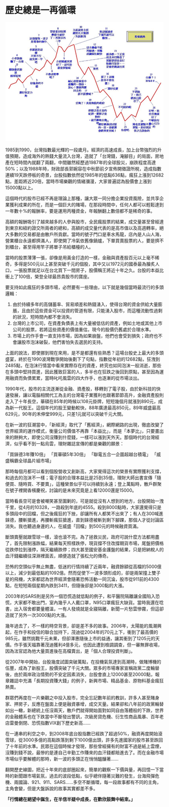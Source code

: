 # 歷史總是一再循環

![&#x73FE;&#x5728;&#x662F;2019&#x5E74;&#x5E95;&#xFF0C;&#x6211;&#x8A8D;&#x70BA;&#x6211;&#x5011;&#x5728;5-10&#x4E4B;&#x9593;](../.gitbook/assets/3868365_098c9808080512408786eb300eefced5.jpg)

1985到1990，台灣指數最光輝的一段歲月。經濟的高速成長，加上台幣強烈的升值預期，造成海外的熱錢大量流入台灣，造就了「台灣錢，淹腳目」的局面，房地產在短時間內就翻了兩翻，中間雖然經歷過1987年的全球股災，崩跌程度高達50%；以及1988年時，財政部長郭婉容在中秋節前夕宣佈開徵證所稅，造成指數連續19天跌停板的奇景，台股指數依然從1985年的低點636點，瘋狂上漲到12682點，差距將近20倍，當時市場樂觀的情緒瀰漫，大家普遍認為股價會上漲到15000點以上。

這個時代的股市已經不再是理論上那種，讓大眾一同分擔企業投資風險，並共享企業獲利成果的所在，而是一個巨大的賭場，在那段時間中，任何人都可以輕鬆達到一年數十%的報酬率，要是運用丙種資金，年報酬翻上數倍都不是稀奇的事。

高額的報酬吸引了越來越多的人參與股市，全民瘋股票的結果，成交量甚至曾經達到東京和紐約證交所兩者的總和，高額的成交量代表的是高市值以及高週轉率，絕大多數的交易都是由散戶所貢獻。當時的號子門口是車水馬龍，店內是人山人海，營業櫃台永遠都擠滿人，即使開了冷氣依舊像鍋爐，下單買賣股票的人，要是擠不到櫃台，甚至得用竿子將單子吊給櫃檯的人。

當時的股票薄薄一張，卻像是用黃金打造的一樣，金融與資產股百元以上毫不稀奇，多得是500元以上甚至突破千元的個股，其中又以1972元的國泰最為膾炙人口，一張股票就足以在台北買下一間房子，股價稱王將近十年之久。台股的本益比衝上了100倍，榮登全球最昂貴股市的寶座。

要支持如此瘋狂的多頭市場，必然要有一些理由，以下就是幾個當時最流行的多頭邏輯：

1. 由於持續多年的高儲蓄率、貿易順差和熱錢湧入，使得台灣的資金供給大量膨脹，且由於這些資金可以投資的管道有限，只能湧入股市，而這種流動性過剩的狀況，短時間內都不會消失。
2. 台灣的上市公司，在資產負債表上有大量被低估的資產，例如土地或其他上市公司的股票，若將這些資產的價值重估，現今的股價仍舊處於合理水準。
3. 市場上的作手會一直支持市場，因為如果崩盤，他們也會受到損失；政府也不會讓股市泡沫破裂，他們害怕失去選民的支持。

上面的說法，即使挪到現在來用，是不是都還有些熟悉？這場台股史上最大的多頭盛宴，終於在1990波灣戰爭開始後劃下了句點，指數從年初的12682點，狂洩到2485點，在泡沫行情當中看來實際存在的資產，終究也如同泡沫一般消逝，那些在多頭中堅持買進，因此獲致巨富的人，多半也在狂跌之後回到原點，甚至因為運用融資而負債累累，當時叱吒風雲的四大作手，也逐漸的從市場淡出。

1990年代，股市的主流逐漸從金融、資產股，移轉到了電子股，由於新科技的快速發展，讓以電腦相關代工為主的台灣電子業獲利也跟著節節高升，金融資產股則走入了十年長空，華碩在85年的時候以108元掛牌，短短幾個月就漲到890元，成為新一代股王。這個年代的股王變動較快，88年廣達最高850元，89年威盛最高629元，90年的禾伸堂999元，只差1元就可以突破千元大關。

在新一波的狂潮當中，「新經濟」取代了「舊經濟」，網際網路的出現，徹底改變了世界經濟的運作模式，衡量公司價值不再靠「本益比」，而是「本夢比」，只要畫出來的餅夠大，即使公司沒賺到什麼錢，一樣可以漲到天外天。那個時代的台灣經濟，似乎看不到一點烏雲，理財雜誌宣傳的都是樂觀的願景：

「買錸德3年賺10倍」 「買華碩5年30倍」 「聯電五合一企圖超越台積電」 「威盛稱霸全球晶片組市場」

那時每個月都可以看到個股營收又創新高，大家覺得這次的榮景有實際獲利支撐，和過去的泡沫不一樣；電子股的合理本益比是25到35倍，理財大師出書宣傳「隨便買、隨時買、不要賣」，這種榮景似乎可以持續到永遠；登上萬點時，散戶群聚在號子裡開香檳慶祝，討論的是未來究竟是上看12000還是15000。

當時看長空可是會被嘲笑甚至圍剿的，可是就從沒有人想到的地方，台股開始一洩千里，從4月的10328，一路殺到年底的4555。殺到8000點時，大家還覺得只是多頭段中的回檔，但之後瘋狂的下挫，卻讓所有人都笑不出來了；有人在300喊進錸德，腰斬搶進，再腰斬瘋狂搶進，直到錸德被斬到剩下腳踝，那個人才從討論區消失。我也聽過身邊的人，在威盛「回檔」到500元的時候融資買滿。

斷頭賣壓就跟雪球一樣，滾也滾不完。為了拯救災民，政府可說什麼方法都用盡了，首先限制漲跌幅，結果每天照樣跌停，現貨撐不住改撐期貨市場，尾盤把價格從跌停拉到漲停，隔天繼續跌停；四大甚至國安基金護盤的結果，只是把納稅人的血汗錢繼續往深淵裡面丟，順便造就了張松允的傳奇。

恐怖的空頭似乎無止無盡，低迷的行情持續了近兩年，融資餘額從高檔的5000億以上，減少到最低點的1092億。然而促使下一波多頭形成的，卻是兩架撞上雙子星的飛機，大家都認為世界經濟會隨著恐怖活動一同沉淪，股市從911前的4300點，在短短兩個星期內跌到3411，但隨後卻是3000點的大漲。

2003年的SARS則是另外一個恐慌造就低點的例子，和平醫院隔離讓全國陷入恐慌，大家都不敢出門，室內幾乎人人戴口罩，N95口罩瘋狂大缺貨。當時我還在唸書，出入宿舍都要量體溫，一有人發燒就是全寢隔離，新聞一片愁雲慘霧，但這卻造就了另外一次3000點的大漲。

幾年過去了，不一樣的時空背景，卻是差不多的故事。2006年，太陽能的風潮興起，在作手和投信的聯合加持下，茂迪從2004年的70元上下，衝到了最高價的985元，雖然挑戰千元未果，但卻澤惠隨後上市的益通，讓其衝到了1205元的天價。作手張天福靠著茂迪獲利4億多元，也因此遭到檢調調查，但一審無罪收場，因為法官認為他大量買進後在高檔賣出，是「個人合理投資判斷」。

從2007年中開始，台股幾度試圖突破萬點，在投機氣氛達到高潮時，做賭博機的伍豐，成為了新股王，股價突破了千元大關。眾多的市場專家宣稱政黨二度輪替後，由於兩岸政治情勢的不安定因素消失，台股會直上12000甚至20000點，報章雜誌中充滿「長期投資賺大錢」的例子，新興市場、精品基金、原物料基金瘋狂熱賣。

群眾們再度在一片樂觀之中投入股市，完全忘記數年前的教訓，許多人甚至賭身家、押房子，反應在盤面上便是融資暴增，成交天量。結果卻和八年前的政黨輪替如出一轍，新總統上任沒兩天，散戶們就得開始面對如同自由落體般的下跌，世界的金融體系也在下跌當中不斷發出警訊，次級房貸危機、衍生性商品風暴、百年老店雷曼倒閉、恐慌指數VIX創下歷史新高……

在一連串的利空之中，到2008年底台股指數已經跌了超過50%，融資再度開始滾雪球，從3000多億的高點跌落到剩下1000億出頭，許多先進國家的股市甚至跌回了十年前的水準。民眾在這個時候才發現，那些曾經擁有的財富不過是紙上雲煙，沒賺到錢不說，最慘的是連自己辛勤工作賺來的血汗錢都賠進去了。而在金融市場市場似乎要解體的那時，新一波的多頭正在悄悄醞釀著……

翻開歷史線圖，把近十年來的底部圈起來，簡單的觀察一下價與量，再回憶一下當時的新聞跟市場氣氛，過去的波段低點，似乎總伴隨著災難的發生，台海飛彈危機、兩國論、921、911、SARS……多空不斷循環，每一段故事都有不同的主角，主角會變，但是大盤訴說的故事其實都差不多。

**「行情總在絕望中誕生，在半信半疑中成長，在歡欣鼓舞中結束。」**

